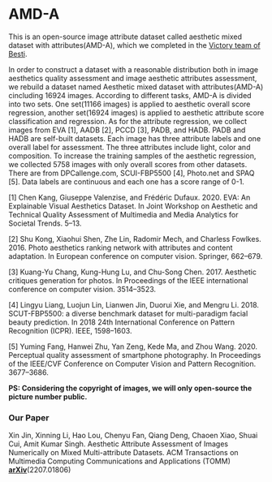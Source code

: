 # AMD-A

This is an open-source image attribute dataset called aesthetic mixed dataset with attributes(AMD-A), which we completed in the [Victory team of Besti](https://www.victory-lab.net/).

In order to construct a dataset with a reasonable distribution both in image aesthetics quality assessment and image aesthetic attributes assessment, we rebuild a dataset named Aesthetic mixed dataset with attributes(AMD-A) cincluding 16924 images. According to different tasks, AMD-A is divided into two sets. One set(11166 images) is applied to aesthetic overall score regression, another set(16924 images) is applied to aesthetic attribute score classification and regression.
As for the attribute regression, we collect images from EVA [1], AADB [2], PCCD [3], PADB, and HADB. PADB and HADB are self-built datasets. Each image has three attribute labels and one overall label for assessment. The three attributes include light, color and composition. To increase the training samples of the aesthetic regression, we collected 5758 images with only overall scores from other datasets. There are  from DPCallenge.com, SCUI-FBP5500 [4], Photo.net and SPAQ [5]. Data labels are continuous and each one has a score range of 0-1. 

[1] Chen Kang, Giuseppe Valenzise, and Frédéric Dufaux. 2020. EVA: An Explainable Visual Aesthetics Dataset. In Joint Workshop on Aesthetic and Technical Quality Assessment of Multimedia and Media Analytics for Societal Trends. 5–13.

[2] Shu Kong, Xiaohui Shen, Zhe Lin, Radomir Mech, and Charless Fowlkes. 2016. Photo aesthetics ranking network with attributes and content adaptation. In European conference on computer vision. Springer, 662–679.

[3] Kuang-Yu Chang, Kung-Hung Lu, and Chu-Song Chen. 2017. Aesthetic critiques generation for photos. In Proceedings of the IEEE international conference on computer vision. 3514–3523.

[4] Lingyu Liang, Luojun Lin, Lianwen Jin, Duorui Xie, and Mengru Li. 2018. SCUT-FBP5500: a diverse benchmark dataset for multi-paradigm facial beauty prediction. In 2018 24th International Conference on Pattern Recognition (ICPR). IEEE, 1598–1603.

[5] Yuming Fang, Hanwei Zhu, Yan Zeng, Kede Ma, and Zhou Wang. 2020. Perceptual quality assessment of smartphone photography. In Proceedings of the IEEE/CVF Conference on Computer Vision and Pattern Recognition. 3677–3686.
  
**PS: Considering the copyright of images, we will only open-source the picture number public.**
  
### Our Paper  
  
Xin Jin, Xinning Li, Hao Lou, Chenyu Fan, Qiang Deng, Chaoen Xiao, Shuai Cui, Amit Kumar Singh. 
Aesthetic Attribute Assessment of Images Numerically on Mixed Multi-attribute Datasets. ACM Transactions on Multimedia Computing Communications and Applications (TOMM) **[arXiv](https://arxiv.org/abs/2207.01806)**(2207.01806)

